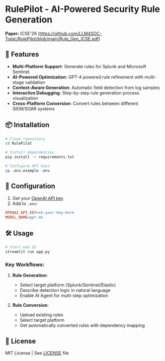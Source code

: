# RulePilot - AI-Powered Security Rule Generation

**Paper:** ICSE'26 (https://github.com/LLM4SOC-Topic/RulePilot/blob/main/Rule_Gen_ICSE.pdf)

## 🚀 Features
- **Multi-Platform Support**: Generate rules for Splunk and Microsoft Sentinel.
- **AI-Powered Optimization**: GPT-4 powered rule refinement with multi-stage validation
- **Context-Aware Generation**: Automatic field detection from log samples
- **Interactive Debugging**: Step-by-step rule generation process visualization
- **Cross-Platform Conversion**: Convert rules between different SIEM/SOAR systems

## 📦 Installation
```bash
# Clone repository
cd RulePilot

# Install dependencies
pip install -r requirements.txt

# Configure API keys
cp .env.example .env
```

## 🔧 Configuration
1. Get your [OpenAI API key](https://platform.openai.com/api-keys)
2. Add to `.env`:
```ini
OPENAI_API_KEY=sk-your-key-here
MODEL_NAME=gpt-4o
```

## 🛠️ Usage
```bash
# Start web UI
streamlit run app.py
```

### Key Workflows:
1. **Rule Generation**:
   - Select target platform (Splunk/Sentinel/Elastic)
   - Describe detection logic in natural language
   - Enable AI Agent for multi-step optimization

2. **Rule Conversion**:
   - Upload existing rules
   - Select target platform
   - Get automatically converted rules with dependency mapping


## 📄 License
MIT License | See [LICENSE](LICENSE) file
